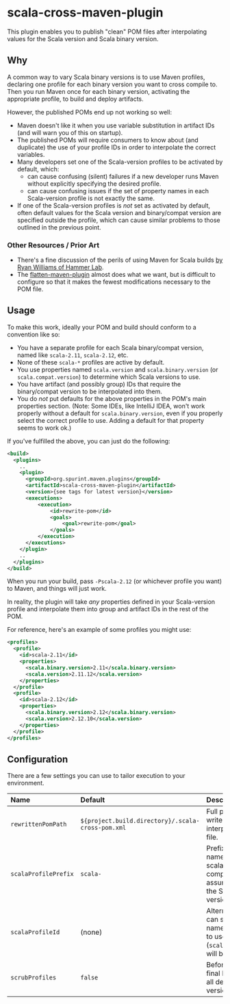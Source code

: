 # scala-cross-maven-plugin

This plugin enables you to publish "clean" POM files after interpolating
values for the Scala version and Scala binary version.

## Why

A common way to vary Scala binary versions is to use Maven profiles,
declaring one profile for each binary version you want to cross compile
to.  Then you run Maven once for each binary version, activating the
appropriate profile, to build and deploy artifacts.

However, the published POMs end up not working so well:

* Maven doesn't like it when you use variable substitution in artifact
  IDs (and will warn you of this on startup).
* The published POMs will require consumers to know about (and
  duplicate) the use of your profile IDs in order to interpolate the
  correct variables.
* Many developers set one of the Scala-version profiles to be activated
  by default, which:
  * can cause confusing (silent) failures if a new developer runs Maven
    without explicitly specifying the desired profile.
  * can cause confusing issues if the set of property names in each
    Scala-version profile is not exactly the same.
* If one of the Scala-version profiles is _not_ set as activated by
  default, often default values for the Scala version and binary/compat
  version are specified outside the profile, which can cause similar
  problems to those outlined in the previous point.

### Other Resources / Prior Art

* There's a fine discussion of the perils of using Maven for Scala
  builds [by Ryan Williams of Hammer
  Lab](http://www.hammerlab.org/2017/04/06/scala-build-tools/).
* The
  [flatten-maven-plugin](https://www.mojohaus.org/flatten-maven-plugin/)
  almost does what we want, but is difficult to configure so that it
  makes the fewest modifications necessary to the POM file.

## Usage

To make this work, ideally your POM and build should conform to a
convention like so:

* You have a separate profile for each Scala binary/compat version,
  named like `scala-2.11`, `scala-2.12`, etc.
* None of these `scala-*` profiles are active by default.
* You use properties named `scala.version` and `scala.binary.version`
  (or `scala.compat.version`) to determine which Scala versions to use.
* You have artifact (and possibly group) IDs that require the
  binary/compat version to be interpolated into them.
* You do _not_ put defaults for the above properties in the POM's
  main properties section.  (Note: Some IDEs, like IntelliJ IDEA, won't
  work properly without a default for `scala.binary.version`, even if
  you properly select the correct profile to use.  Adding a default for
  that property seems to work ok.)

If you've fulfilled the above, you can just do the following:

```xml
<build>
  <plugins>
    ..
    <plugin>
      <groupId>org.spurint.maven.plugins</groupId>
      <artifactId>scala-cross-maven-plugin</artifactId>
      <version>{see tags for latest version}</version>
      <executions>
          <execution>
              <id>rewrite-pom</id>
              <goals>
                  <goal>rewrite-pom</goal>
              </goals>
          </execution>
      </executions>
    </plugin>
    ..
  </plugins>
</build>
```

When you run your build, pass `-Pscala-2.12` (or whichever profile you
want) to Maven, and things will just work.

In reality, the plugin will take _any_ properties defined in your
Scala-version profile and interpolate them into group and artifact IDs
in the rest of the POM.

For reference, here's an example of some profiles you might use:

```xml
<profiles>
  <profile>
    <id>scala-2.11</id>
    <properties>
      <scala.binary.version>2.11</scala.binary.version>
      <scala.version>2.11.12</scala.version>
    </properties>
  </profile>
  <profile>
    <id>scala-2.12</id>
    <properties>
      <scala.binary.version>2.12</scala.binary.version>
      <scala.version>2.12.10</scala.version>
    </properties>
  </profile>
</profiles>
```

## Configuration

There are a few settings you can use to tailor execution to your
environment.

| Name | Default | Description |
|:-----|:--------|:------------|
| `rewrittenPomPath` | `${project.build.directory}/.scala-cross-pom.xml` | Full path to where to write the interpolated POM file. |
| `scalaProfilePrefix` | `scala-` | Prefix for profile names used to for scala cross-compilation.  The assumed suffix is the Scala binary version. |
| `scalaProfileId` | (none) | Alternatively, you can specify the full name of the profile to use (`scalaProfilePrefix` will be ignored). |
| `scrubProfiles` | `false` | Before writing the final POM, remove all detected Scala-version profiles. |
